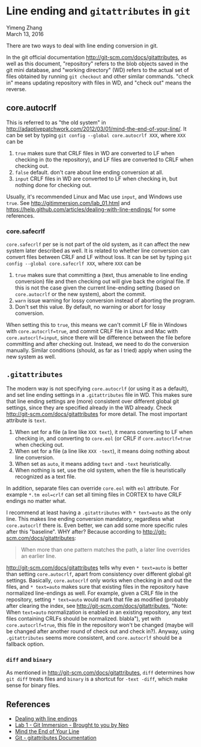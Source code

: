 # Line ending and `gitattributes` in `git`

Yimeng Zhang  
March 13, 2016



There are two ways to deal with line ending conversion in git.

In the git official documentation <http://git-scm.com/docs/gitattributes>, as well as this document, "repository" refers to the blob objects saved in the git mini database, and "working directory" (WD) refers to the actual set of files obtained by running `git checkout` and other similar commands. "check in" means updating repository with files in WD, and "check out" means the reverse.

## core.autocrlf

This is referred to as "the old system" in <http://adaptivepatchwork.com/2012/03/01/mind-the-end-of-your-line/>. It can be set by typing `git config --global core.autocrlf XXX`, where `XXX` can be

1. `true` makes sure that CRLF files in WD are converted to LF when checking in (to the repository), and LF files are converted to CRLF when checking out.
2. `false` default. don't care about line ending conversion at all.
3. `input` CRLF files in WD are converted to LF when checking in, but nothing done for checking out.

Usually, it's recommended Linux and Mac use `input`, and Windows use `true`. See <http://gitimmersion.com/lab_01.html> and <https://help.github.com/articles/dealing-with-line-endings/> for some references.

### core.safecrlf

`core.safecrlf` per se is not part of the old system, as it can affect the new system later described as well. It is related to whether line conversion can convert files between CRLF and LF without loss. It can be set by typing `git config --global core.safecrlf XXX`, where `XXX` can be

1. `true` makes sure that committing a (text, thus amenable to line ending conversion) file and then checking out will give back the original file. If this is not the case given the current line-ending setting (based on `core.autocrlf` or the new system), abort the commit.
2. `warn` issue warning for lossy conversion instead of aborting the program.
3. Don't set this value. By default, no warning or abort for lossy conversion.

When setting this to `true`, this means we can't commit LF file in Windows with `core.autocrlf=true`, and commit CRLF file in Linux and Mac with `core.autocrlf=input`, since there will be difference between the file before committing and after checking out. Instead, we need to do the conversion manually. Similar conditions (should, as far as I tried) apply when using the new system as well.

## `.gitattributes`

The modern way is not specifying `core.autocrlf` (or using it as a default), and set line ending settings in a `.gitattributes` file in WD. This makes sure that line ending settings are (more) consistent over different global git settings, since they are specified already in the WD already. Check <http://git-scm.com/docs/gitattributes> for more detail. The most important attribute is `text`.

1. When set for a file (a line like `XXX text`), it means converting to LF when checking in, and converting to `core.eol` (or CRLF if `core.autocrlf=true` when checking out.
1. When set for a file (a line like `XXX -text`), it means doing nothing about line conversion.
2. When set as `auto`, it means adding `text` and `-text` heuristically.
3. When nothing is set, use the old system, when the file is heuristically  recognized as a text file.

In addition, separate files can override `core.eol` with `eol` attribute. For example `*.tm eol=crlf` can set all timing files in CORTEX to have CRLF endings no matter what.

I recommend at least having a `.gitattributes` with `* text=auto` as the only line. This makes line ending conversion mandatory, regardless what `core.autocrlf` there is. Even better, we can add some more specific rules after this "baseline". WHY after? Because according to <http://git-scm.com/docs/gitattributes>:

> When more than one pattern matches the path, a later line overrides an earlier line.

<http://git-scm.com/docs/gitattributes> tells why even `* text=auto` is better than setting `core.autocrlf`, apart from consistency over different global git settings. Basically, `core.autocrlf` only works when checking in and out the files, and `* text=auto` makes sure that existing files in the repository have normalized line-endings as well. For example, given a CRLF file in the repository, setting `* text=auto` would mark that file as modified (probably after clearing the index, see <http://git-scm.com/docs/gitattributes>, "Note: When `text=auto` normalization is enabled in an existing repository, any text files containing CRLFs should be normalized. blabla"), yet with `core.autocrlf=true`, this file in the repository won't be changed (maybe will be changed after another round of check out and check in?). Anyway, using `.gitattributes` seems more consistent, and `core.autocrlf` should be a fallback option.

### `diff` and `binary`

As mentioned in <http://git-scm.com/docs/gitattributes>, `diff` determines how `git diff` treats files and `binary` is a shortcut for `-text -diff`, which make sense for binary files.

## References

* [Dealing with line endings](https://help.github.com/articles/dealing-with-line-endings/)
* [Lab 1 - Git Immersion - Brought to you by Neo](http://gitimmersion.com/lab_01.html)
* [Mind the End of Your Line](http://adaptivepatchwork.com/2012/03/01/mind-the-end-of-your-line/)
* [Git - gitattributes Documentation](http://git-scm.com/docs/gitattributes)